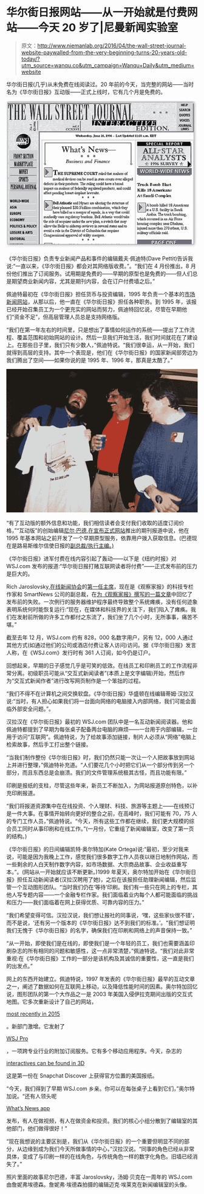 # 华尔街日报网站——从一开始就是付费网站——今天 20 岁了|尼曼新闻实验室

> 原文：<http://www.niemanlab.org/2016/04/the-wall-street-journal-website-paywalled-from-the-very-beginning-turns-20-years-old-today/?utm_source=wanqu.co&utm_campaign=Wanqu+Daily&utm_medium=website>

华尔街日报(几乎)从未免费在线阅读过。20 年前的今天，当完整的网站——当时名为《华尔街日报》互动版——正式上线时，它有几个月是免费的。

![info-wsjlookback06-1996a](img/159432d65fdd1dcc8c45d8450c638055.png)

《华尔街日报》负责专业新闻产品和事件的编辑戴夫·佩迪特(Dave Pettit)告诉我说:“一直以来，《华尔街日报》都会对其网络版收费。”。“我们在 4 月份推出，8 月份他们推出了订阅服务。试用期是免费的——早期的原型也是免费的——但人们总是期望商业新闻内容，尤其是期刊内容，会在订户付费墙之后。”

佩迪特最初在《华尔街日报》担任货币与投资编辑，1995 年负责一个基本的[市场新闻网站](https://si.wsj.net/public/resourcimg/BN-NS185_HOMEPA_360RV_20160425130610.jpg)，从那以后，他一直在《华尔街日报》担任各种职务。到 1995 年，该报已经开始召集员工为一个更充实的网站而努力，佩迪特回忆说，尽管在早期他们“资金不足”，但高层管理人员总是支持网络版。

“我们在第一年左右的时间里，只是想出了事情如何运作的系统——提出了工作流程、覆盖范围和初始网站的设计。然后一旦我们开始生活，我们时间就花在了建设上。在那些日子里，我们只有少数人，”佩迪特说。“我们很幸运，从一开始，我们就得到高层的支持。其中一个表现是，他们在《华尔街日报》的国家新闻部旁边为我们腾出了空间——如果你说的是 1995 年、1996 年，那真是太酷了。”

![WSJ-one-year-anniversary](img/a8c1d0569a4dab01f1862de4c5af3e46.png)

“有了互动版的额外信息和功能，我们相信读者会支付我们收取的适度订阅价格，”“互动版”的创始编辑[尼尔·巴德](https://twitter.com/neilbudde),[在宣布正式网站](http://www.wsj.com/articles/SB849581696318836500)推出的期刊报道中说，他在 1995 年基本网站之前开发了一个早期原型服务，依靠用户拨入获取信息。(巴德现在是路易斯维尔信使日报的[副总裁/执行主编。)](http://www.courier-journal.com/)

《华尔街日报》进军付费在线内容引起了轰动——以下是《纽约时报》对 WSJ.com 发布的报道:“华尔街日报打赌互联网读者将付费”——正式发布前的压力是巨大的。

Rich Jaroslovsky,[在线新闻协会](http://journalists.org/)的[第一任主席](http://journalists.org/about/board-of-directors/rich-jaroslovsky/)，现在是《观察家报》的科技专栏作家和 SmartNews 公司的副总裁，在[为《观察家报》撰写的一篇文章](http://observer.com/2016/04/twenty-years-ago-today-i-launched-wsj-com/)中回忆了发布前的失败。一次例行的服务器维护程序最终导致整个系统瘫痪，没有任何迹象表明系统何时能恢复运行:“现在，在媒体和科技界的关注下，我们陷入了瘫痪。我们在发射前所做的许多工作都付之东流了，我们坐了几个小时，无所事事，痛苦不堪。”

截至去年 12 月，WSJ.com 约有 828，000 名数字用户，另有 12，000 人通过其他方式(如通过他们的公司或酒店付费让客人访问)访问。据《华尔街日报》发言人称，在《WSJ.com》发行时有 361 人订阅，如今仍是订户。

回想起来，早期的日子感觉几乎是可笑的低效。在线员工和印刷员工的工作流程非常分离。初级职员可能从“交互式新闻读者”(本质上是文字编辑)开始，然后作为“交互式新闻作者”进行改写网页制作是一个笨拙的过程。

“我们不得不在计算机之间交换软盘。《华尔街日报》华盛顿在线编辑蒂姆·汉拉汉说:“当时，有人担心如果我们将一台面向网络的电脑接入内部网络，我们可能会面临外部安全问题。”。

汉拉汉在《华尔街日报》最初的 WSJ.com 团队中是一名互动新闻阅读器。他和佩迪特都提到了早期为每张桌子配备两台电脑的麻烦——一台用于内部编辑，一台用于访问“互联网”。佩迪特说，为了给故事添加链接，制片人必须从“网络”电脑上检索故事，然后手工打出整个链接。

“当我们制作整份《华尔街日报》时，我们仍然只能一次让一个人把故事放到网站上并进行整理，”佩迪特补充道。“人们要花几个小时把它们从一个部分传到另一个部分，而且东西总是会崩溃。我们的文件管理系统极其古怪，而且功能有限。”

印刷是报纸的支柱，尽管这些年来，新员工不断加入，为网站报道原创特色，以补充印刷报道。

“我们将报道资源集中在在线投资、个人理财、科技、旅游等主题上——在线预订是一件大事。在事情开始转向更好的整合之前，在高峰时，我们可能有 70，75 人的专门工作人员，”佩迪特说。“今天，所有这些工作都在继续，我们更大规模的综合员工同时从事印刷和在线工作。”(一月份，它重组了新闻编辑室，改变了第一页的结构。)

《华尔街日报》的日间编辑凯特·奥尔特加(Kate Ortega)说:“最初，至少对我来说，可能是因为我晚上工作，感觉我们很多数字工作人员夜以继日地制作网站，而一些剩余的人白天制作数字内容，如市场数据、大宗商品故事、企业收益重写本。”。(网站从一开始就应该不断更新。)1999 年夏天，奥尔特加开始在《华尔街日报》担任互动新闻读者(汉拉汉聘用了她)，之后在该报担任助理新闻编辑，然后监管一个互动图形团队。“当时我们仍在‘等待’印刷。我们有一些只在网上的专栏，其他人写专题内容——一个金融专栏作家。我们面临着业内每个人都可能面临的挑战和压力——我们面临着在网上获得优质、可靠内容的压力。”

“我们希望变得可信。汉拉汉说，我们想让报社的同事说，‘嘿，这些家伙很不错’，而不是说，‘还有另一个版本的《华尔街日报》达不到我们的标准。’。“我们想证明我们无愧于《华尔街日报》的名字，确保我们在印刷和网络上的声音保持一致。”

“从一开始，即使我们是在线的，即使我们是一个年轻的员工，我们也需要涵盖印刷杂志的所有相同的问题和敏感性，这一点非常清楚，”佩迪特说。“我们对此非常重视:在《华尔街日报》工作的一部分是该机构及其诚信的重要性，这一直是我们的出发点。”

网上的东西开始建立。佩迪特说，1997 年发表的《华尔街日报》最早的互动文章之一，阐述了数据如何在互联网上移动，以及降低性能时间的因素。奥尔特加回忆说，图形团队的第一个大作品之一是 2003 年美国入侵伊拉克期间出版的交互式地图。它多次重新设计了自己的网站，

[most recently in 2015](http://www.niemanlab.org/2015/04/after-the-launch-of-its-long-awaited-web-redesign-the-wall-street-journal-hopes-to-spur-innovation/)

。新部门激增。它发射了

[WSJ Pro](http://www.capitalnewyork.com/article/media/2015/09/8576455/wsj-launches-pro-service)

，一项跨专业行业的附加订阅服务。它有多个移动应用程序。今天，杂志的

[interactives can be found in 3D](http://graphics.wsj.com/3d-nasdaq/)

这是第一份在 Snapchat Discover 上获得官方位置的美国报纸。

“今天，我们得到了早期 WSJ.com 乡亲。你可以在每张桌子上看到它们，”奥尔特加说。“还有人领头呢

[What’s News app](http://www.niemanlab.org/2015/08/the-wall-street-journal-is-targeting-its-loyal-subscribers-with-its-new-news-digest-mobile-app/)

发布，有人在做视频，有人在做资金和投资。我们的核心小组分散到了编辑室的其他部门，他们做得很好！"

“现在我想说的主要区别是，我们从《华尔街日报》的一个重要但明显不同的部分，从边缘到成为我们今天所做事情的中心，”汉拉汉说。“同事的角色已经从非常具体，变成了与印刷一样的在线角色，与传统角色一样的数字化角色。旧墙已经消失了。”

照片里面的故事尼尔巴德，丰富 Jaroslovsky，汤姆·贝克在一周年的 WSJ.com 由詹妮弗埃德森。詹妮弗·埃德森拍摄的编辑迈克·埃莱克在新闻编辑室的头像。